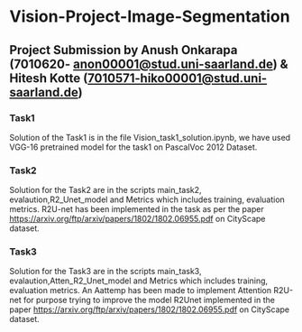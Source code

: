 # Vision-Project-Image-Segmentation

## Project Submission by Anush Onkarapa (7010620- anon00001@stud.uni-saarland.de) & Hitesh Kotte (7010571-hiko00001@stud.uni-saarland.de)

### Task1
Solution of the Task1 is in the file Vision_task1_solution.ipynb, we have used VGG-16 pretrained model for the task1 on PascalVoc 2012 Dataset. 

### Task2
Solution for the Task2 are in the scripts main_task2, evalaution,R2_Unet_model and Metrics which includes training, evaluation metrics.
R2U-net has been implemented in the task as per the paper https://arxiv.org/ftp/arxiv/papers/1802/1802.06955.pdf on CityScape dataset.


### Task3

Solution for the Task3 are in the scripts main_task3, evalaution,Atten_R2_Unet_model and Metrics which includes training, evaluation metrics.
An Aattemp has been made to implement Attention R2U-net for purpose trying to improve the model R2Unet implemented in the paper https://arxiv.org/ftp/arxiv/papers/1802/1802.06955.pdf on CityScape dataset.







